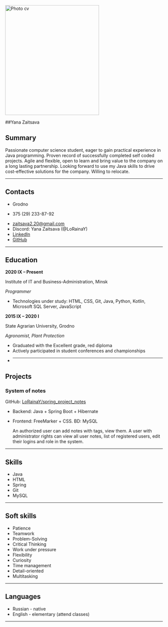 <img alt="Photo cv" height="350" src="https://psv4.userapi.com/c237331/u82225761/docs/d19/13c84b1c5458/1645179025162.jpg?extra=B6bay6SDy4X7tf_DwTWOfluh6o_y54bWdBK4lhhhz2XDsCx1MsTbR7gWE-NcvWM1ulT_9U17U3nCpij2AQ9gz6tu3shPVZs5yDtqEFJpgy7_Jg94WsZgnwKa0mso5BSHzJdED7xv7OThUZoN2jcMqZ8" width="300"/>

##Yana Zaitsava 
## Summary
Passionate computer science student, eager to gain practical experience in Java 
programming. Proven record of successfully completed self coded projects. Agile 
and flexible, open to learn and bring value to the company on a long lasting 
partnership. Looking forward to use my Java skills to drive cost-effective solutions 
for the company. Willing to relocate.
***
## Contacts

- Grodno
+ 375 (29) 233-87-92
- zaitsava2.20@gmail.com
- Discord: Yana Zaitsava (@LoRainaY)
- [LinkedIn](linkedin.com/in/yana-zaitsava-1758121b0)
- [GitHub](https://github.com/LoRainaY)
***
## Education
**2020 IX – Present**

Institute of IT and Business-Administration, Minsk

*Programmer*

- Technologies under study: HTML, CSS, Git, Java, Python, Kotlin, Microsoft SQL Server, JavaScript

**2015 IX – 2020 I**

State Agrarian University, Grodno

*Agronomist, Plant Protection*
- Graduated with the Excellent grade, red diploma
- Actively participated in student conferences and championships
- ***
## Projects
### System of notes
GitHub: [LoRainaY/spring_project_notes](https://github.com/LoRainaY/spring_project_notes)
- Backend: Java + Spring Boot + Hibernate
- Frontend: FreeMarker + CSS. BD: MySQL


  An authorized user can add notes with tags,
  view them. A user with administrator rights can
  view all user notes, list of registered
  users, edit their logins and role in the system.
***
## Skills
- Java
- HTML
- Spring
- Git
- MySQL
***
## Soft skills
- Patience
- Teamwork
- Problem-Solving
- Critical Thinking
- Work under pressure
- Flexibility
- Curiosity
- Time management
- Detail-oriented
- Multitasking
***
## Languages
- Russian - native
- English - elementary (attend classes)
***




